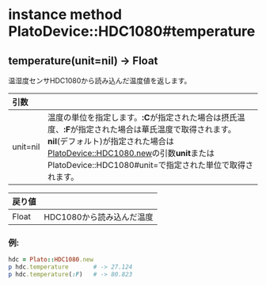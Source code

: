 # instance method PlatoDevice::HDC1080#temperature

## temperature(unit=nil) -> Float

温湿度センサHDC1080から読み込んだ温度値を返します。

|引数||
|:--|:--|
|unit=nil|温度の単位を指定します。**:C**が指定された場合は摂氏温度、**:F**が指定された場合は華氏温度で取得されます。**nil**(デフォルト)が指定された場合は[PlatoDevice::HDC1080.new](new.md)の引数**unit**またはPlatoDevice::HDC1080#unit=で指定された単位で取得されます。|

|戻り値||
|:--|:--|
|Float|HDC1080から読み込んだ温度|

### 例:
```Ruby
hdc = Plato::HDC1080.new
p hdc.temperature       # -> 27.124
p hdc.temperature(:F)   # -> 80.823
```
